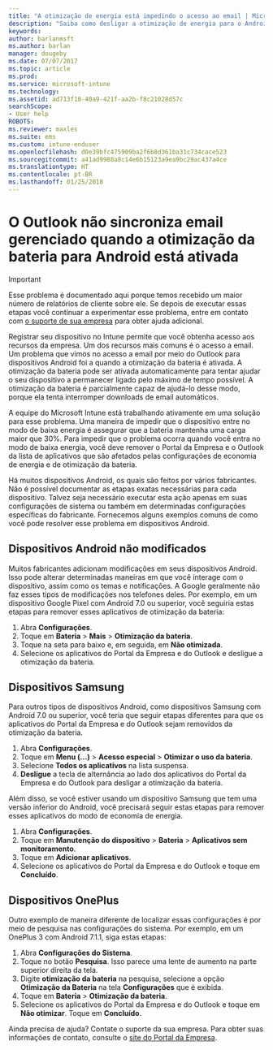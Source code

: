 ```yaml
---
title: "A otimização de energia está impedindo o acesso ao email | Microsoft Docs"
description: "Saiba como desligar a otimização de energia para o Android a fim de assegurar o recebimento de seu email."
keywords: 
author: barlanmsft
ms.author: barlan
manager: dougeby
ms.date: 07/07/2017
ms.topic: article
ms.prod: 
ms.service: microsoft-intune
ms.technology: 
ms.assetid: ad713f18-40a9-421f-aa2b-f8c21028d57c
searchScope:
- User help
ROBOTS: 
ms.reviewer: maxles
ms.suite: ems
ms.custom: intune-enduser
ms.openlocfilehash: d0e39bfc475909ba2f6b8d361ba31c734cace523
ms.sourcegitcommit: a41ad9988a8c14e6b15123a9ea9bc29ac437a4ce
ms.translationtype: HT
ms.contentlocale: pt-BR
ms.lasthandoff: 01/25/2018
---
```

# <a name="outlook-wont-sync-managed-email-when-battery-optimization-for-android-is-turned-on"></a>O Outlook não sincroniza email gerenciado quando a otimização da bateria para Android está ativada

> [!IMPORTANT]
> Esse problema é documentado aqui porque temos recebido um maior número de relatórios de cliente sobre ele. Se depois de executar essas etapas você continuar a experimentar esse problema, entre em contato com [o suporte de sua empresa](https://portal.manage.microsoft.com#HelpDeskDialog) para obter ajuda adicional.

Registrar seu dispositivo no Intune permite que você obtenha acesso aos recursos da empresa. Um dos recursos mais comuns é o acesso a email. Um problema que vimos no acesso a email por meio do Outlook para dispositivos Android foi a quando a otimização da bateria é ativada. A otimização da bateria pode ser ativada automaticamente para tentar ajudar o seu dispositivo a permanecer ligado pelo máximo de tempo possível. A otimização da bateria é parcialmente capaz de ajudá-lo desse modo, porque ela tenta interromper downloads de email automáticos.

A equipe do Microsoft Intune está trabalhando ativamente em uma solução para esse problema. Uma maneira de impedir que o dispositivo entre no modo de baixa energia é assegurar que a bateria mantenha uma carga maior que 30%. Para impedir que o problema ocorra quando você entra no modo de baixa energia, você deve remover o Portal da Empresa e o Outlook da lista de aplicativos que são afetados pelas configurações de economia de energia e de otimização da bateria.

Há muitos dispositivos Android, os quais são feitos por vários fabricantes. Não é possível documentar as etapas exatas necessárias para cada dispositivo. Talvez seja necessário executar esta ação apenas em suas configurações de sistema ou também em determinadas configurações específicas do fabricante. Fornecemos alguns exemplos comuns de como você pode resolver esse problema em dispositivos Android.

## <a name="unmodified-android-devices"></a>Dispositivos Android não modificados

Muitos fabricantes adicionam modificações em seus dispositivos Android. Isso pode alterar determinadas maneiras em que você interage com o dispositivo, assim como os temas e notificações. A Google geralmente não faz esses tipos de modificações nos telefones deles. Por exemplo, em um dispositivo Google Pixel com Android 7.0 ou superior, você seguiria estas etapas para remover esses aplicativos de otimização da bateria:

1. Abra **Configurações**.
2. Toque em **Bateria** > **Mais** > **Otimização da bateria**.
3. Toque na seta para baixo e, em seguida, em **Não otimizada**.
4. Selecione os aplicativos do Portal da Empresa e do Outlook e desligue a otimização da bateria.

## <a name="samsung-devices"></a>Dispositivos Samsung

Para outros tipos de dispositivos Android, como dispositivos Samsung com Android 7.0 ou superior, você teria que seguir etapas diferentes para que os aplicativos do Portal da Empresa e do Outlook sejam removidos da otimização da bateria.

1. Abra **Configurações**.
2. Toque em **Menu (...)** > **Acesso especial** > **Otimizar o uso da bateria**.
3. Selecione **Todos os aplicativos** na lista suspensa.
4. **Desligue** a tecla de alternância ao lado dos aplicativos do Portal da Empresa e do Outlook para desligar a otimização da bateria.

Além disso, se você estiver usando um dispositivo Samsung que tem uma versão inferior do Android, você precisará seguir estas etapas para remover esses aplicativos do modo de economia de energia.

1. Abra **Configurações**.
2. Toque em **Manutenção do dispositivo** > **Bateria** > **Aplicativos sem monitoramento**.
3. Toque em **Adicionar aplicativos**.
4. Selecione os aplicativos do Portal da Empresa e do Outlook e toque em **Concluído**.

## <a name="oneplus-devices"></a>Dispositivos OnePlus

Outro exemplo de maneira diferente de localizar essas configurações é por meio de pesquisa nas configurações do sistema. Por exemplo, em um OnePlus 3 com Android 7.1.1, siga estas etapas: 

1. Abra **Configurações do Sistema**. 
2. Toque no botão **Pesquisa**. Isso parece uma lente de aumento na parte superior direita da tela. 
3. Digite **otimização da bateria** na pesquisa, selecione a opção **Otimização da Bateria** na tela **Configurações** que é exibida. 
4. Toque em **Bateria** > **Otimização da bateria**.
5. Selecione os aplicativos do Portal da Empresa e do Outlook e toque em **Não otimizar**. Toque em **Concluído**.

<!--On a OnePlus 5 device with Android 7.1.1, you would follow these steps to remove these apps from battery optimization:
1. Open **Settings**.
2. Tap **Battery** > **Battery optimization**.
3. Select the Company Portal and Outlook apps, then select **Don’t optimize**. Tap **Done**.-->

Ainda precisa de ajuda? Contate o suporte da sua empresa. Para obter suas informações de contato, consulte o [site do Portal da Empresa](https://portal.manage.microsoft.com#HelpDeskDialog).
